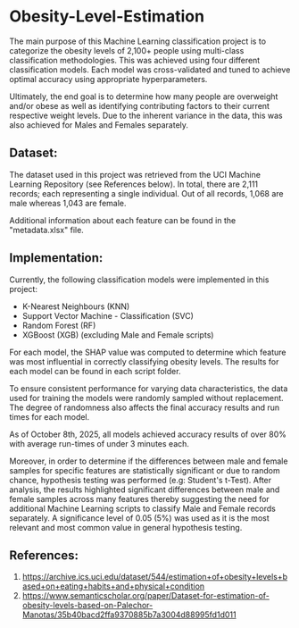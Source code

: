 # Obesity-Level-Estimation

The main purpose of this Machine Learning classification project is to categorize the obesity levels of 2,100+ people using multi-class classification methodologies. This was achieved using four different classification models. Each model was cross-validated and tuned to achieve optimal accuracy using appropriate hyperparameters.

Ultimately, the end goal is to determine how many people are overweight and/or obese as well as identifying contributing factors to their current respective weight levels. Due to the inherent variance in the data, this was also achieved for Males and Females separately.

## Dataset:

The dataset used in this project was retrieved from the UCI Machine Learning Repository (see References below). In total, there are 2,111 records; each representing a single individual. Out of all records, 1,068 are male whereas 1,043 are female. 

Additional information about each feature can be found in the "metadata.xlsx" file.

## Implementation:

Currently, the following classification models were implemented in this project:

- K-Nearest Neighbours (KNN)
- Support Vector Machine - Classification (SVC)
- Random Forest (RF)
- XGBoost (XGB) (excluding Male and Female scripts)

For each model, the SHAP value was computed to determine which feature was most influential in correctly classifying obesity levels. The results for each model can be found in each script folder. 

To ensure consistent performance for varying data characteristics, the data used for training the models were randomly sampled without replacement. The degree of randomness also affects the final accuracy results and run times for each model.

As of October 8th, 2025, all models achieved accuracy results of over 80% with average run-times of under 3 minutes each.

Moreover, in order to determine if the differences between male and female samples for specific features are statistically significant or due to random chance, hypothesis testing was performed (e.g: Student's t-Test). After analysis, the results highlighted significant differences between male and female samples across many features thereby suggesting the need for additional Machine Learning scripts to classify Male and Female records separately. A significance level of 0.05 (5%) was used as it is the most relevant and most common value in general hypothesis testing.

## References:

1. https://archive.ics.uci.edu/dataset/544/estimation+of+obesity+levels+based+on+eating+habits+and+physical+condition
2. https://www.semanticscholar.org/paper/Dataset-for-estimation-of-obesity-levels-based-on-Palechor-Manotas/35b40bacd2ffa9370885b7a3004d88995fd1d011

